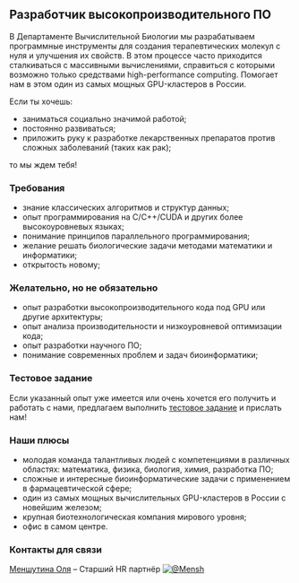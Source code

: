 ## Разработчик высокопроизводительного ПО

В Департаменте Вычислительной Биологии мы разрабатываем программные инструменты для создания терапевтических молекул с нуля и улучшения их свойств. В этом процессе часто приходится сталкиваться с массивными вычислениями, справиться с которыми возможно только средствами high-performance computing. Помогает нам в этом один из самых мощных GPU-кластеров в России.

Если ты хочешь:
- заниматься социально значимой работой;
- постоянно развиваться;
- приложить руку к разработке лекарственных препаратов против сложных заболеваний (таких как рак);
 
 то мы ждем тебя!

### Требования
- знание классических алгоритмов и структур данных;
- опыт программирования на C/C++/CUDA и других более высокоуровневых языках;
- понимание принципов параллельного программирования;
- желание решать биологические задачи методами математики и информатики;
- открытость новому;

### Желательно, но не обязательно
- опыт разработки высокопроизводительного кода под GPU или другие архитектуры;
- опыт анализа производительности и низкоуровневой оптимизации кода;
- опыт разработки научного ПО;
- понимание современных проблем и задач биоинформатики;

### Тестовое задание
Если указанный опыт уже имеется или очень хочется его получить и работать с нами, предлагаем выполнить [тестовое задание](/tests/bioinf-dev.md) и прислать нам!

### Наши плюсы
- молодая команда талантливых людей с компетенциями в различных областях: математика, физика, биология, химия, разработка ПО;
- сложные и интересные биоинформатические задачи с применением в фармацевтической сфере;
- один из самых мощных вычислительных GPU-кластеров в России с новейшим железом;
- крупная биотехнологическая компания мирового уровня;
- офис в самом центре.

### Контакты для связи
[Меншутина Оля](mailto:menshutina@biocad.ru) – Старший HR партнёр [ ![@Mensh](/img/telegram.png) ](https://telegram.me/Mensh)
